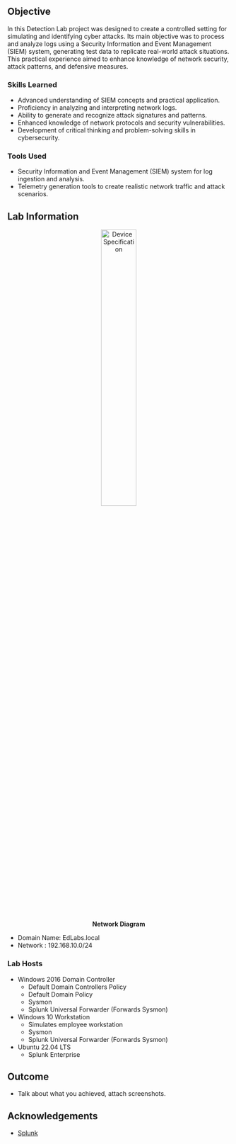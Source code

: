 ## Objective

In this Detection Lab project was designed to create a controlled setting for simulating and identifying cyber attacks. Its main objective was to process and analyze logs using a Security Information and Event Management (SIEM) system, generating test data to replicate real-world attack situations. This practical experience aimed to enhance knowledge of network security, attack patterns, and defensive measures.

### Skills Learned

- Advanced understanding of SIEM concepts and practical application.
- Proficiency in analyzing and interpreting network logs.
- Ability to generate and recognize attack signatures and patterns.
- Enhanced knowledge of network protocols and security vulnerabilities.
- Development of critical thinking and problem-solving skills in cybersecurity.

### Tools Used

- Security Information and Event Management (SIEM) system for log ingestion and analysis.
- Telemetry generation tools to create realistic network traffic and attack scenarios.

## Lab Information

<p align="center">
<img src="https://imgur.com/E8IGcV1.png" height="40%" width="40%" alt="Device Specification"/>
<br/>
<b>Network Diagram</b>
<br/>

- Domain Name: EdLabs.local
- Network : 192.168.10.0/24
 
### Lab Hosts

- Windows 2016 Domain Controller  
  - Default Domain Controllers Policy
  - Default Domain Policy
  - Sysmon  
  - Splunk Universal Forwarder (Forwards Sysmon)
- Windows 10 Workstation
  - Simulates employee workstation
  - Sysmon  
  - Splunk Universal Forwarder (Forwards Sysmon)  
- Ubuntu 22.04 LTS
  - Splunk Enterprise

## Outcome
- Talk about what you achieved, attach screenshots.


## Acknowledgements
- [Splunk](https://www.splunk.com)
  
